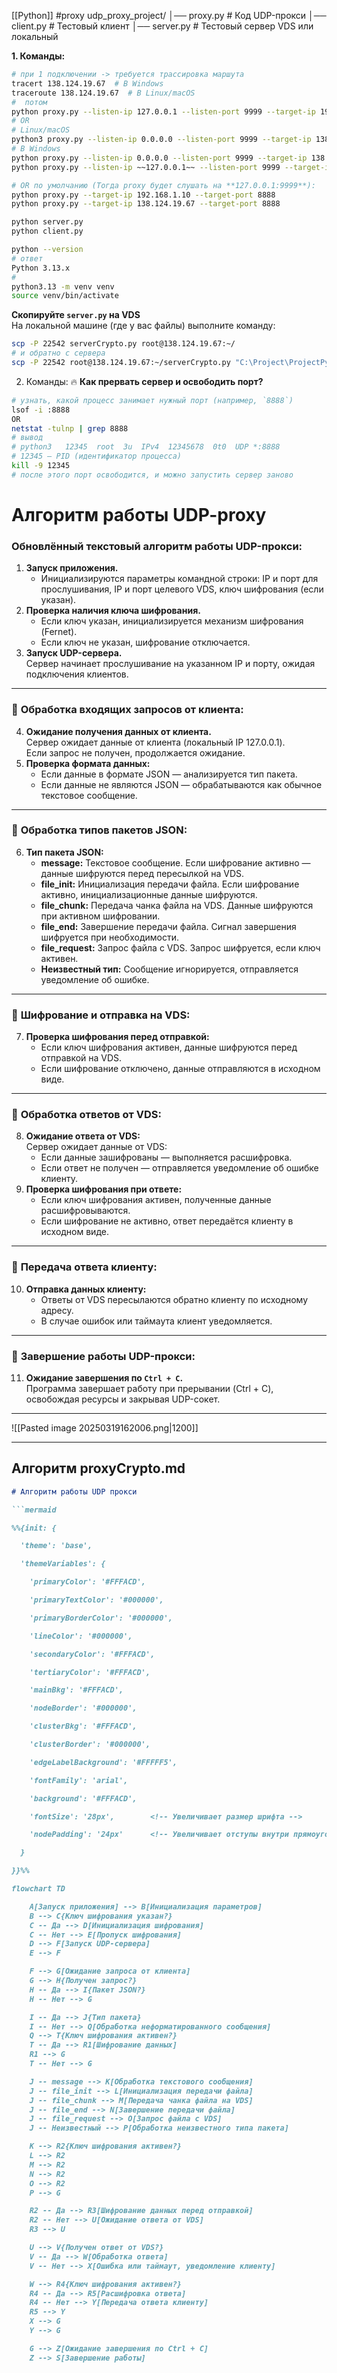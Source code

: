 [[Python]]
#proxy
udp_proxy_project/
│── proxy.py   # Код UDP-прокси
│── client.py  # Тестовый клиент
│── server.py  # Тестовый сервер VDS или локальный

**1. Команды:**
```bash
# при 1 подключении -> требуется трассировка маршута
tracert 138.124.19.67  # В Windows
traceroute 138.124.19.67  # В Linux/macOS
#  потом
python proxy.py --listen-ip 127.0.0.1 --listen-port 9999 --target-ip 192.168.1.10 --target-port 8888
# OR
# Linux/macOS
python3 proxy.py --listen-ip 0.0.0.0 --listen-port 9999 --target-ip 138.124.19.67 --target-port 8888
# В Windows
python proxy.py --listen-ip 0.0.0.0 --listen-port 9999 --target-ip 138.124.19.67 --target-port 8888
python proxy.py --listen-ip ~~127.0.0.1~~ --listen-port 9999 --target-ip 138.124.19.67 --target-port 8888

# OR по умолчанию (Тогда proxy будет слушать на **127.0.0.1:9999**):
python proxy.py --target-ip 192.168.1.10 --target-port 8888
python proxy.py --target-ip 138.124.19.67 --target-port 8888

python server.py
python client.py
```


```bash
python --version
# ответ
Python 3.13.x
# 
python3.13 -m venv venv
source venv/bin/activate
```

**Скопируйте `server.py` на VDS**  
На локальной машине (где у вас файлы) выполните команду:
```bash
scp -P 22542 serverCrypto.py root@138.124.19.67:~/
# и обратно с сервера
scp -P 22542 root@138.124.19.67:~/serverCrypto.py "C:\Project\ProjectPython\ProxyCrypto"
```

2. Команды:
🔥 **Как прервать сервер и освободить порт?**
```bash
# узнать, какой процесс занимает нужный порт (например, `8888`)
lsof -i :8888
OR
netstat -tulnp | grep 8888
# вывод 
# python3   12345  root  3u  IPv4  12345678  0t0  UDP *:8888
# 12345 — PID (идентификатор процесса)
kill -9 12345
# после этого порт освободится, и можно запустить сервер заново
```

# Алгоритм работы UDP-proxy
### **Обновлённый текстовый алгоритм работы UDP-прокси:**

1. **Запуск приложения.**
    - Инициализируются параметры командной строки: IP и порт для прослушивания, IP и порт целевого VDS, ключ шифрования (если указан).
2. **Проверка наличия ключа шифрования.**
    - Если ключ указан, инициализируется механизм шифрования (Fernet).
    - Если ключ не указан, шифрование отключается.
3. **Запуск UDP-сервера.**  
    Сервер начинает прослушивание на указанном IP и порту, ожидая подключения клиентов.
---

### 🔹 **Обработка входящих запросов от клиента:**

4. **Ожидание получения данных от клиента.**  
    Сервер ожидает данные от клиента (локальный IP 127.0.0.1).  
    Если запрос не получен, продолжается ожидание.
5. **Проверка формата данных:**
    - Если данные в формате JSON — анализируется тип пакета.
    - Если данные не являются JSON — обрабатываются как обычное текстовое сообщение.
---

### 🔹 **Обработка типов пакетов JSON:**

6. **Тип пакета JSON:**
    - **message:** Текстовое сообщение. Если шифрование активно — данные шифруются перед пересылкой на VDS.
    - **file_init:** Инициализация передачи файла. Если шифрование активно, инициализационные данные шифруются.
    - **file_chunk:** Передача чанка файла на VDS. Данные шифруются при активном шифровании.
    - **file_end:** Завершение передачи файла. Сигнал завершения шифруется при необходимости.
    - **file_request:** Запрос файла с VDS. Запрос шифруется, если ключ активен.
    - **Неизвестный тип:** Сообщение игнорируется, отправляется уведомление об ошибке.
---

### 🔹 **Шифрование и отправка на VDS:**

7. **Проверка шифрования перед отправкой:**
    - Если ключ шифрования активен, данные шифруются перед отправкой на VDS.
    - Если шифрование отключено, данные отправляются в исходном виде.
---

### 🔹 **Обработка ответов от VDS:**
8. **Ожидание ответа от VDS:**  
    Сервер ожидает данные от VDS:
    - Если данные зашифрованы — выполняется расшифровка.
    - Если ответ не получен — отправляется уведомление об ошибке клиенту.
9. **Проверка шифрования при ответе:**
    - Если ключ шифрования активен, полученные данные расшифровываются.
    - Если шифрование не активно, ответ передаётся клиенту в исходном виде.
---

### 🔹 **Передача ответа клиенту:**
10. **Отправка данных клиенту:**
    - Ответы от VDS пересылаются обратно клиенту по исходному адресу.
    - В случае ошибок или таймаута клиент уведомляется.
---

### 🔹 **Завершение работы UDP-прокси:**
11. **Ожидание завершения по `Ctrl + C`.**  
    Программа завершает работу при прерывании (Ctrl + C), освобождая ресурсы и закрывая UDP-сокет.

---


![[Pasted image 20250319162006.png|1200]]

---

## Алгоритм proxyCrypto.md

```md
# Алгоритм работы UDP прокси

```mermaid

%%{init: {

  'theme': 'base',

  'themeVariables': {

    'primaryColor': '#FFFACD',

    'primaryTextColor': '#000000',

    'primaryBorderColor': '#000000',

    'lineColor': '#000000',

    'secondaryColor': '#FFFACD',

    'tertiaryColor': '#FFFACD',

    'mainBkg': '#FFFACD',

    'nodeBorder': '#000000',

    'clusterBkg': '#FFFACD',

    'clusterBorder': '#000000',

    'edgeLabelBackground': '#FFFFF5',

    'fontFamily': 'arial',

    'background': '#FFFACD',

    'fontSize': '28px',        <!-- Увеличивает размер шрифта -->

    'nodePadding': '24px'      <!-- Увеличивает отступы внутри прямоугольников -->

  }

}}%% 

flowchart TD

    A[Запуск приложения] --> B[Инициализация параметров]
    B --> C{Ключ шифрования указан?}
    C -- Да --> D[Инициализация шифрования]
    C -- Нет --> E[Пропуск шифрования]
    D --> F[Запуск UDP-сервера]
    E --> F

    F --> G[Ожидание запроса от клиента]
    G --> H{Получен запрос?}
    H -- Да --> I{Пакет JSON?}
    H -- Нет --> G

    I -- Да --> J{Тип пакета}
    I -- Нет --> Q[Обработка неформатированного сообщения]
    Q --> T{Ключ шифрования активен?}
    T -- Да --> R1[Шифрование данных]
    R1 --> G
    T -- Нет --> G

    J -- message --> K[Обработка текстового сообщения]
    J -- file_init --> L[Инициализация передачи файла]
    J -- file_chunk --> M[Передача чанка файла на VDS]
    J -- file_end --> N[Завершение передачи файла]
    J -- file_request --> O[Запрос файла с VDS]
    J -- Неизвестный --> P[Обработка неизвестного типа пакета]

    K --> R2{Ключ шифрования активен?}
    L --> R2
    M --> R2
    N --> R2
    O --> R2
    P --> G

    R2 -- Да --> R3[Шифрование данных перед отправкой]
    R2 -- Нет --> U[Ожидание ответа от VDS]
    R3 --> U

    U --> V{Получен ответ от VDS?}
    V -- Да --> W[Обработка ответа]
    V -- Нет --> X[Ошибка или таймаут, уведомление клиенту]

    W --> R4{Ключ шифрования активен?}
    R4 -- Да --> R5[Расшифровка ответа]
    R4 -- Нет --> Y[Передача ответа клиенту]
    R5 --> Y
    X --> G
    Y --> G

    G --> Z[Ожидание завершения по Ctrl + C]
    Z --> S[Завершение работы]
```
```